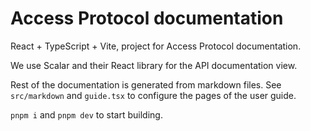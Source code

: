 # Access Protocol documentation

React + TypeScript + Vite, project for Access Protocol documentation.

We use Scalar and their React library for the API documentation view.

Rest of the documentation is generated from markdown files.
See `src/markdown` and `guide.tsx` to configure the pages of the user guide.

`pnpm i` and `pnpm dev` to start building.
